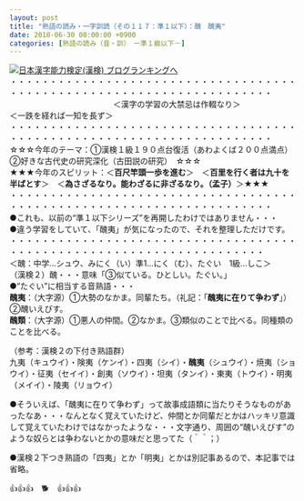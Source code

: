 ```yaml
---
layout: post
title: "熟語の読み・一字訓読（その１１７：準１以下）：醜　醜夷"
date: 2018-06-30 00:00:00 +0900
categories: [熟語の読み（音・訓）　ー準１級以下－]
---
```


[![](/syuusyuu9701/assets/images/熟語の読み・一字訓読（その１１７：準１以下）：醜-醜夷-br_c_3028_1.gif)](http://blog.with2.net/link.php?1659096:3028 "日本漢字能力検定(漢検) ブログランキングへ")[日本漢字能力検定(漢検) ブログランキングへ](http://blog.with2.net/link.php?1659096:3028)  
・・・・・・・・・・・・・・・・・・・・・・・・・・・・・・・・・・・・・・・・・・・・・・・・・・・・・・・・・・・・・・・・・・・・・  
　　　　　　　　　　　　　＜漢字の学習の大禁忌は作輟なり＞　　　　　　　　　＜一跌を経れば一知を長ず＞  
・・・・・・・・・・・・・・・・・・・・・・・・・・・・・・・・・・・・・・・・・・・・・・・・・・・・・・・・・・・・・・・・・・・・・  
☆☆☆今年のテーマ：①漢検１級１９０点台復活（あわよくば２００点満点）　②好きな古代史の研究深化（古田説の研究）　☆☆☆  
★★★今年のスピリット：＜**百尺竿頭一歩を進む**＞　＜**百里を行く者は九十を半ばとす**＞　＜**為さざるなり。能わざるに非ざるなり。（孟子）**＞★★★  
・・・・・・・・・・・・・・・・・・・・・・・・・・・・・・・・・・・・・・・・・・・・・・・・・・・・・・・・・・・・・・・・・・・・・  
●これも、以前の“準１以下シリーズ”を再開したわけではありません・・・  
●違う学習をしていて、「醜夷」が気になったので、それを整理しただけです。  
・・・・・・・・・・・・・・・・・・・・・・・・・・・・・・・・・・・・・・・・・・・・・・・・・・・・・・・・・・・・・・・・・・・・  
＜醜：中学…シュウ、みにく（い）準1…にく（む）、たぐい　1級…しこ＞  
（漢検２）醜・・・意味「③似ている。ひとしい。たぐい。」  
●“たぐい”に相当する音熟語・・・  
**醜夷**：（大字源）①大勢のなかま。同輩たち。（礼記：「**醜夷に在りて争わず**」）②醜いえびす。  
**醜類**：（大字源）①悪人の仲間。②なかま。③類似のことで比べる。同種類のことを比べる。  
  
（参考：漢検２の下付き熟語群）  
九夷（キュウイ）・険夷（ケンイ）・四夷（シイ）・**醜夷**（シュウイ）・焼夷（ショウイ）・征夷（セイイ）・創夷（ソウイ）・坦夷（タンイ）・東夷（トウイ）・明夷（メイイ）・陵夷（リョウイ）  
  
●そういえば、「醜夷に在りて争わず」って故事成語類に当たりそうなものがあったなあ・・・なんとなく覚えていたけど、仲間とか同輩だとかはハッキリ意識して覚えていたわけではなかったような・・・文字通り、周囲の“醜いえびす”のような奴らとは争わないとかの意味だと思ってた（＾＾；）  
  
●漢検２下つき熟語の「四夷」とか「明夷」とかは別記事あるので、本記事では省略。  
  
👍👍👍　🐕　👍👍👍